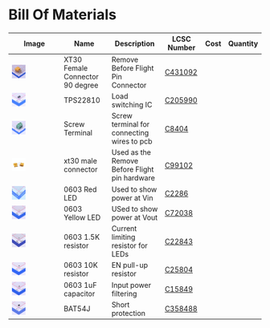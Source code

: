 # Bill Of Materials

| Image | Name | Description | LCSC Number | Cost | Quantity |
| --- | --- | --- | --- | --- | --- |
|<img src="https://github.com/PerytonSpace/remove-before-flight/blob/main/assets/img/pcb-components/xt30-90-degree-female.jpeg" width = 30% height = 30% > | XT30 Female Connector 90 degree | Remove Before Flight Pin Connector | [C431092](https://www.lcsc.com/product-detail/plug_Changzhou-Amass-Elec-XT30PW-M_C431092.html)  | | |
| <img src="https://github.com/PerytonSpace/remove-before-flight/blob/main/assets/img/pcb-components/tps22810.jpeg" width = 30% height = 30% >| TPS22810 | Load switching IC | [C205990](https://www.lcsc.com/product-detail/Power-Distribution-Switches_Texas-Instruments-TPS22810DBVR_C205990.html) | | |
| <img src="https://github.com/PerytonSpace/remove-before-flight/blob/main/assets/img/pcb-components/screw-terminal.jpeg" width = 30% height = 30% >| Screw Terminal | Screw terminal for connecting wires to pcb | [C8404](https://www.lcsc.com/product-detail/Screw-Terminal-Blocks_Ningbo-Kangnex-Elec-WJ126V-5-0-2P_C8404.html) | | |
| <img src="https://github.com/PerytonSpace/remove-before-flight/blob/main/assets/img/pcb-components/xt30-male.jpeg" width = 30% height = 30% >| xt30 male connector | Used as the Remove Before Flight pin hardware | [C99102](https://www.lcsc.com/product-detail/plug_Changzhou-Amass-Elec-XT30U-F_C99102.html) | | |
| <img src="https://github.com/PerytonSpace/remove-before-flight/blob/main/assets/img/pcb-components/red-led.jpeg" width = 30% height = 30% >| 0603 Red LED | Used to show power at Vin | [C2286](https://www.lcsc.com/product-detail/Light-Emitting-Diodes-LED_Hubei-KENTO-Elec-KT-0603R_C2286.html) | | |
| <img src="https://github.com/PerytonSpace/remove-before-flight/blob/main/assets/img/pcb-components/yellow-led.jpeg" width = 30% height = 30% >| 0603 Yellow LED | USed to show power at Vout | [C72038](https://www.lcsc.com/product-detail/LED-Indication-Discrete_Everlight-Elec-19-213-Y2C-CQ2R2L-3T-CY_C72038.html) | | |
| <img src="https://github.com/PerytonSpace/remove-before-flight/blob/main/assets/img/pcb-components/1501-resistor.jpg" width = 30% height = 30% >| 0603 1.5K resistor | Current limiting resistor for LEDs| [C22843](https://www.lcsc.com/product-detail/Chip-Resistor-Surface-Mount_UNI-ROYAL-Uniroyal-Elec-0603WAF1501T5E_C22843.html) | | |
| <img src="https://github.com/PerytonSpace/remove-before-flight/blob/main/assets/img/pcb-components/1002-resistor.jpeg" width = 30% height = 30% >| 0603 10K resistor | EN pull-up resistor | [C25804](https://www.lcsc.com/product-detail/Chip-Resistor-Surface-Mount_UNI-ROYAL-Uniroyal-Elec-0603WAF1002T5E_C25804.html) | | |
| <img src="https://github.com/PerytonSpace/remove-before-flight/blob/main/assets/img/pcb-components/1uf-capacitor.jpeg" width = 30% height = 30% >| 0603 1uF capacitor | Input power filtering | [C15849](https://www.lcsc.com/product-detail/Multilayer-Ceramic-Capacitors-MLCC-SMD-SMT_Samsung-Electro-Mechanics-CL10A105KB8NNNC_C15849.html) | | |
| <img src="https://github.com/PerytonSpace/remove-before-flight/blob/main/assets/img/pcb-components/bat54j.jpg" width = 30% height = 30% >| BAT54J | Short protection | [C358488](https://www.lcsc.com/product-detail/Schottky-Diodes_Foshan-Blue-Rocket-Elec-BAT54J_C358488.html) | | |